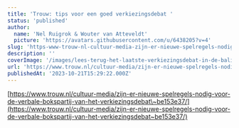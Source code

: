 ```yaml
---
title: 'Trouw: tips voor een goed verkiezingsdebat '
status: 'published'
author:
  name: 'Nel Ruigrok & Wouter van Atteveldt'
  picture: 'https://avatars.githubusercontent.com/u/6438205?v=4'
slug: 'https-www-trouw-nl-cultuur-media-zijn-er-nieuwe-spelregels-nodig-voor-de-verbale-bokspartij-van-het-verkiezingsdebat-be153e37'
description: ''
coverImage: '/images/lees-terug-het-laatste-verkiezingsdebat-in-de-balie-Y4NT.jpeg'
url: 'https://www.trouw.nl/cultuur-media/zijn-er-nieuwe-spelregels-nodig-voor-de-verbale-bokspartij-van-het-verkiezingsdebat~be153e37/'
publishedAt: '2023-10-21T15:29:22.000Z'
---
```


[https://www.trouw.nl/cultuur-media/zijn-er-nieuwe-spelregels-nodig-voor-de-verbale-bokspartij-van-het-verkiezingsdebat\~be153e37/](https://www.trouw.nl/cultuur-media/zijn-er-nieuwe-spelregels-nodig-voor-de-verbale-bokspartij-van-het-verkiezingsdebat~be153e37/)

